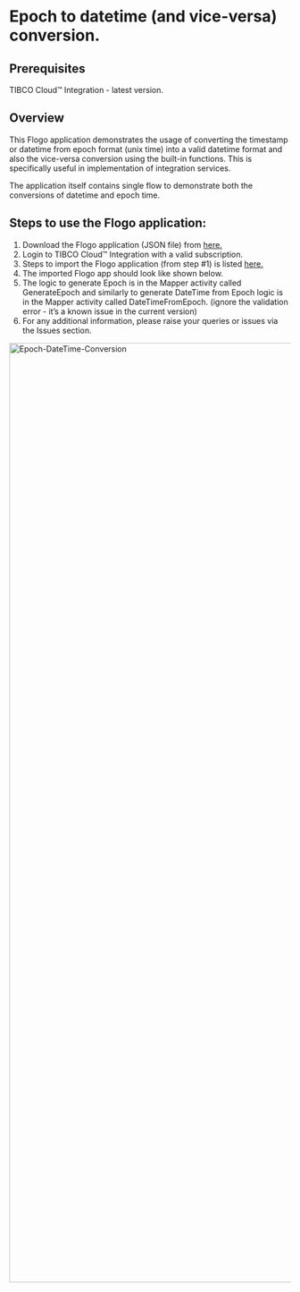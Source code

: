# Epoch to datetime (and vice-versa) conversion.

## Prerequisites
TIBCO Cloud™ Integration - latest version. 

## Overview
This Flogo application demonstrates the usage of converting the timestamp or datetime from epoch format (unix time) into a valid datetime format and also the vice-versa conversion using the built-in functions. This is specifically useful in implementation of integration services. 

The application itself contains single flow to demonstrate both the conversions of datetime and epoch time. 

## Steps to use the Flogo application: 
1. Download the Flogo application (JSON file) from [here.](https://github.com/TIBCOSoftware/tci-flogo/blob/master/samples/app-dev/Miscellaneous_Samples/Epoch-To-dateTime-ViceVesa/flogo.json)
2. Login to TIBCO Cloud™ Integration with a valid subscription.
3. Steps to import the Flogo application (from step #1) is listed [here.](https://github.com/TIBCOSoftware/tci-flogo/blob/master/samples/app-dev/readme.md)
4. The imported Flogo app should look like shown below. 
5. The logic to generate Epoch is in the Mapper activity called GenerateEpoch and similarly to generate DateTime from Epoch logic is in the Mapper activity called DateTimeFromEpoch. (ignore the validation error - it’s a known issue in the current version)
6. For any additional information, please raise your queries or issues via the Issues section.
<img width="1680" alt="Epoch-DateTime-Conversion" src="https://user-images.githubusercontent.com/17696107/113614806-9974bc00-9670-11eb-9534-b39f8c93619d.png">

